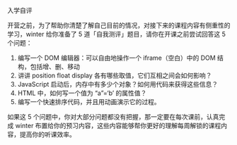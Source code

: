 入学自评

开营之前，为了帮助你清楚了解自己目前的情况，对接下来的课程内容有侧重性的学习，winter 给你准备了 5 道「自我测评」题目，请你在开课之前尝试回答这 5 个问题：

1. 编写一个 DOM 编辑器：可以自由地操作一个 iframe（空白）中的 DOM 结构，包括增、删、移动
2. 讲讲 position float display 各有哪些取值，它们互相之间会如何影响？
3. JavaScript 启动后，内存中有多少个对象？如何用代码来获得这些信息？
4. HTML 中，如何写一个值为 “a”=‘b’ 的属性值？
5. 编写一个快速排序代码，并且用动画演示它的过程。

如果这 5 个问题中，你对大部分问题都没有把握，那一定要在每次课前，认真完成 winter 布置给你的预习内容，这些内容能够帮你更好的理解每周解锁的课程内容，提高你的听课效率。